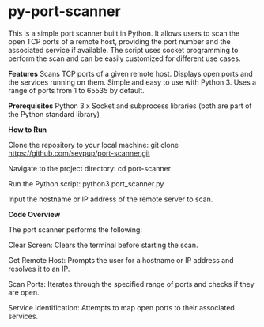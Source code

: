 # py-port-scanner

This is a simple port scanner built in Python. It allows users to scan the open TCP ports of a remote host, providing the port number and the associated service if available. The script uses socket programming to perform the scan and can be easily customized for different use cases.

**Features**
Scans TCP ports of a given remote host.
Displays open ports and the services running on them.
Simple and easy to use with Python 3.
Uses a range of ports from 1 to 65535 by default.

**Prerequisites**
Python 3.x
Socket and subprocess libraries (both are part of the Python standard library)

**How to Run**

Clone the repository to your local machine:
git clone https://github.com/sevpup/port-scanner.git

Navigate to the project directory: 
cd port-scanner

Run the Python script:
python3 port_scanner.py

Input the hostname or IP address of the remote server to scan.

**Code Overview**

The port scanner performs the following:

Clear Screen: Clears the terminal before starting the scan.

Get Remote Host: Prompts the user for a hostname or IP address and resolves it to an IP.

Scan Ports: Iterates through the specified range of ports and checks if they are open.

Service Identification: Attempts to map open ports to their associated services.
